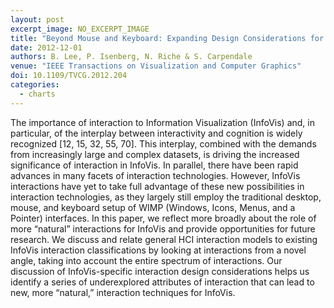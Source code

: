 ```yaml
---
layout: post
excerpt_image: NO_EXCERPT_IMAGE
title: "Beyond Mouse and Keyboard: Expanding Design Considerations for Information Visualization Interactions"
date: 2012-12-01
authors: B. Lee, P. Isenberg, N. Riche & S. Carpendale
venue: "IEEE Transactions on Visualization and Computer Graphics"
doi: 10.1109/TVCG.2012.204
categories:
  - charts
---
```

The importance of interaction to Information Visualization (InfoVis) and, in particular, of the interplay between interactivity and cognition is widely recognized [12, 15, 32, 55, 70]. This interplay, combined with the demands from increasingly large and complex datasets, is driving the increased significance of interaction in InfoVis. In parallel, there have been rapid advances in many facets of interaction technologies. However, InfoVis interactions have yet to take full advantage of these new possibilities in interaction technologies, as they largely still employ the traditional desktop, mouse, and keyboard setup of WIMP (Windows, Icons, Menus, and a Pointer) interfaces. In this paper, we reflect more broadly about the role of more “natural” interactions for InfoVis and provide opportunities for future research. We discuss and relate general HCI interaction models to existing InfoVis interaction classifications by looking at interactions from a novel angle, taking into account the entire spectrum of interactions. Our discussion of InfoVis-specific interaction design considerations helps us identify a series of underexplored attributes of interaction that can lead to new, more “natural,” interaction techniques for InfoVis.
